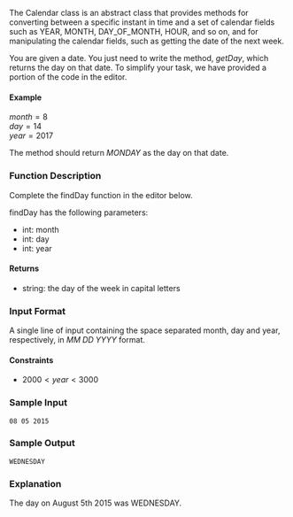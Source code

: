 The Calendar class is an abstract class that provides methods for converting between a specific instant in time and a set of calendar fields such as YEAR, MONTH, DAY_OF_MONTH, HOUR, and so on, and for manipulating the calendar fields, such as getting the date of the next week.

You are given a date. You just need to write the method, $getDay$, which returns the day on that date. To simplify your task, we have provided a portion of the code in the editor.

#### Example

$month = 8$\
$day = 14$\
$year = 2017$


The method should return $MONDAY$ as the day on that date.

### Function Description

Complete the findDay function in the editor below.

findDay has the following parameters:

- int: month
- int: day
- int: year

#### Returns

- string: the day of the week in capital letters

### Input Format

A single line of input containing the space separated month, day and year, respectively, in $MM\;DD\;YYYY$ format.

#### Constraints

- $2000 < year < 3000$

### Sample Input
```
08 05 2015
```

### Sample Output
```
WEDNESDAY
```

### Explanation

The day on August 5th 2015 was WEDNESDAY.